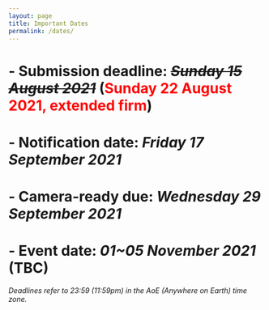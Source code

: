 ```yaml
---
layout: page
title: Important Dates
permalink: /dates/
---
```


# - **Submission deadline:**	~~*Sunday 15 August 2021*~~ (<span style="color:red">Sunday 22 August 2021, extended firm</span>)
# - **Notification date:**	*Friday 17 September 2021*
# - **Camera-ready due:**	*Wednesday 29 September 2021*
# - **Event date:**	*01~05 November 2021* (TBC)

*Deadlines refer to 23:59 (11:59pm) in the AoE (Anywhere on Earth) time zone.*
